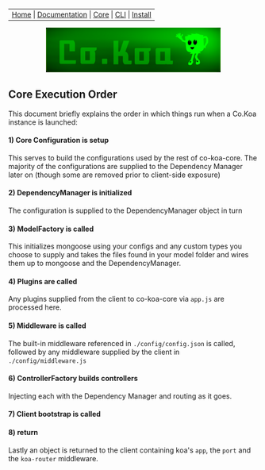 <link rel='stylesheet' type='text/css' href='style.css' />
<table class="headerTable">
<tr class="headerTR">
<td class="headerTD">
<a title="Co.Koa on github" href="https://jaysaurus.github.io/Co.Koa">Home</a> |
<a title="Documentation" href="https://jaysaurus.github.io/Co.Koa/miniSite/Documentation.html">Documentation</a> |
<a title="co-koa-core on github" href="https://github.com/jaysaurus/co-koa-core">Core</a> |
<a title="co-koa-cli on github" href="https://github.com/jaysaurus/co-koa-cli">CLI</a> | <a href="https://github.com/jaysaurus/Co.Koa/wiki/Installation-&-Execution">Install</a>
</td>
</tr>
</table>

<a title="Co.Koa on github" href="https://jaysaurus.github.io/Co.Koa">
<img alt="Co.Koa header" title="Co.Koa" style="margin: 0 15%; width: 70%" src="https://raw.githubusercontent.com/jaysaurus/Co.Koa/master/siteStrapCoKoa.png?sanitize=true" />
</a>

## Core Execution Order

This document briefly explains the order in which things run when a Co.Koa instance is launched:

#### 1) Core Configuration is setup

This serves to build the configurations used by the rest of co-koa-core.  The majority of the configurations are supplied to the Dependency Manager later on (though some are removed prior to client-side exposure)

#### 2) DependencyManager is initialized

The configuration is supplied to the DependencyManager object in turn

#### 3) ModelFactory is called

This initializes mongoose using your configs and any custom types you choose to supply and takes the files found in your model folder and wires them up to mongoose and the DependencyManager.

#### 4) Plugins are called

Any plugins supplied from the client to co-koa-core via `app.js` are processed here.

#### 5) Middleware is called

The built-in middleware referenced in `./config/config.json` is called, followed by any middleware supplied by the client in `./config/middleware.js`

#### 6) ControllerFactory builds controllers

Injecting each with the Dependency Manager and routing as it goes.

#### 7) Client bootstrap is called

#### 8) return

Lastly an object is returned to the client containing koa's `app`, the `port` and the `koa-router` middleware.
